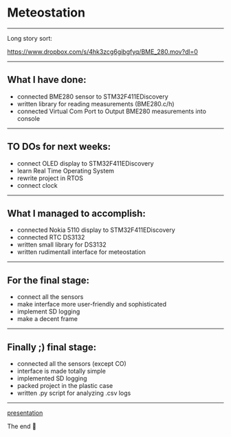 # Meteostation

----------

Long story sort:

https://www.dropbox.com/s/4hk3zcg6gibgfyq/BME_280.mov?dl=0

----------
## What I have done:
- connected BME280 sensor to STM32F411EDiscovery
- written library for reading measurements (BME280.c/h)
- connected Virtual Com Port to Output BME280 measurements into console
----------


## TO DOs for next weeks:
- connect OLED display to STM32F411EDiscovery
- learn Real Time Operating System
- rewrite project in RTOS
- connect clock
----------


## What I managed to accomplish:
- connected Nokia 5110 display to STM32F411EDiscovery
- connected RTC DS3132
- written small library for DS3132
- written rudimentall interface for meteostation
----------

## For the final stage:
- connect all the sensors
- make interface more user-friendly and sophisticated
- implement SD logging
- make a decent frame
----------
## Finally ;) final stage:
- connected all the sensors (except CO)
- interface is made totally simple
- implemented SD logging
- packed project in the plastic case
- written .py script for analyzing .csv logs
----------

[presentation](https://docs.google.com/presentation/d/1M4FgvJYktm_YzFoLFhRsxucWLrlFCiLVrmgeh0fLSTk/edit?usp=sharing)

The end 🙂 
